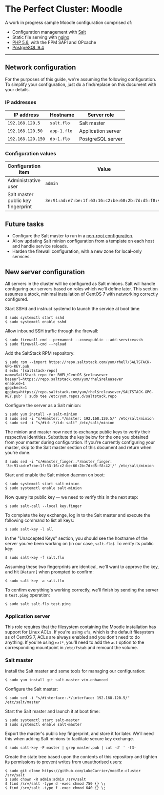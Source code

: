 # The Perfect Cluster: Moodle

A work in progress sample Moodle configuration comprised of:

* Configuration management with [Salt](https://docs.saltstack.com/en/getstarted/)
* Static file serving with [nginx](http://nginx.org/)
* [PHP 5.6](http://php.net/), with the FPM SAPI and OPcache
* [PostgreSQL 9.4](http://www.postgresql.org/)

* * *

## Network configuration

For the purposes of this guide, we're assuming the following configuration. To
simplify your configuration, just do a find/replace on this document with your
details.

### IP addresses

| IP address            | Hostname        | Server role        |
| --------------------- | --------------- | ------------------ |
| ```192.168.120.5```   | ```salt.flo```  | Salt master        |
| ```192.168.120.50```  | ```app-1.flo``` | Application server |
| ```192.168.120.150``` | ```db-1.flo```  | PostgreSQL server  |

### Configuration values

| Configuration item                 | Value                                                 |
| ---------------------------------- | ----------------------------------------------------- |
| Administrative user                | ```admin```                                           |
| Salt master public key fingerprint | ```3e:91:ad:e7:be:1f:63:16:c2:be:60:2b:7d:d5:f8:42``` |

## Future tasks

* Configure the Salt master to run in a [non-root configuration](https://docs.saltstack.com/en/latest/ref/configuration/nonroot.html).
* Allow updating Salt minion configuration from a template on each host and handle service reloads.
* Harden the firewall configuration, with a new zone for local-only services.

## New server configuration

All servers in the cluster will be configured as Salt minions. Salt will handle
configuring our servers based on roles which we'll define later. This section
assumes a stock, minimal installation of CentOS 7 with networking correctly
configured.

Start SSHd and instruct systemd to launch the service at boot time:

    $ sudo systemctl start sshd
    $ sudo systemctl enable sshd

Allow inbound SSH traffic through the firewall:

    $ sudo firewall-cmd --permanent --zone=public --add-service=ssh
    $ sudo firewall-cmd --reload

Add the SaltStack RPM repository:

    $ sudo rpm --import https://repo.saltstack.com/yum/rhel7/SALTSTACK-GPG-KEY.pub
    $ echo '[saltstack-repo]
    name=SaltStack repo for RHEL/CentOS $releasever
    baseurl=https://repo.saltstack.com/yum/rhel$releasever
    enabled=1
    gpgcheck=1
    gpgkey=https://repo.saltstack.com/yum/rhel$releasever/SALTSTACK-GPG-KEY.pub' | sudo tee /etc/yum.repos.d/saltstack.repo

Configure the server as a Salt minion:

    $ sudo yum install -y salt-minion
    $ sudo sed -i "s/#master:.*/master: 192.168.120.5/" /etc/salt/minion
    $ sudo sed -i "s/#id:.*/id: salt" /etc/salt/minion

The minion and master now need to exchange public keys to verify their
respective identities. Substitute the key below for the one you obtained from
your master during configuration. If you're currently configuring your master,
skip to the Salt master section of this document and return when you're done.

    $ sudo sed -i "s/#master_finger:.*/master_finger: '3e:91:ad:e7:be:1f:63:16:c2:be:60:2b:7d:d5:f8:42'/" /etc/salt/minion

Start and enable the Salt minion daemon on boot:

    $ sudo systemctl start salt-minion
    $ sudo systemctl enable salt-minion

Now query its public key -- we need to verify this in the next step:

    $ sudo salt-call --local key.finger

To complete the key exchange, log in to the Salt master and execute the
following command to list all keys:

    $ sudo salt-key -l all

In the "Unaccepted Keys" section, you should see the hostname of the server
you've been working on (in our case, ```salt.flo```). To verify its public key:

    $ sudo salt-key -f salt.flo

Assuming these two fingerprints are identical, we'll want to approve the key,
and hit ```[Return]``` when prompted to confirm:

    $ sudo salt-key -a salt.flo

To confirm everything's working correctly, we'll finish by sending the server
a ```test.ping``` operation:

    $ sudo salt salt.flo test.ping

### Application server

This role requires that the filesystem containing the Moodle installation has
support for Linux ACLs. If you're using ```xfs```, which is the default
filesystem as of CentOS 7, ACLs are always enabled and you don't need to do
anything. If you're using ```ext*```, you'll need to add the ```acl``` option to
the corresponding mountpoint in ```/etc/fstab``` and remount the volume.

### Salt master

Install the Salt master and some tools for managing our configuration:

    $ sudo yum install git salt-master vim-enhanced

Configure the Salt master:

    $ sudo sed -i "s/#interface:.*/interface: 192.168.120.5/" /etc/salt/master

Start the Salt master and launch it at boot time:

    $ sudo systemctl start salt-master
    $ sudo systemctl enable salt-master

Export the master's public key fingerprint, and store it for later. We'll need
this when adding Salt minions to facilitate secure key exchange.

    $ sudo salt-key -F master | grep master.pub | cut -d' ' -f3-

Create the state tree based upon the contents of this repository and tighten its
permissions to prevent writes from unauthorised users:

    $ sudo git clone https://github.com/LukeCarrier/moodle-cluster /srv/salt
    $ sudo chown -R admin:admin /srv/salt
    $ find /srv/salt -type d -exec chmod 750 {} \;
    $ find /srv/salt -type f -exec chmod 640 {} \;
